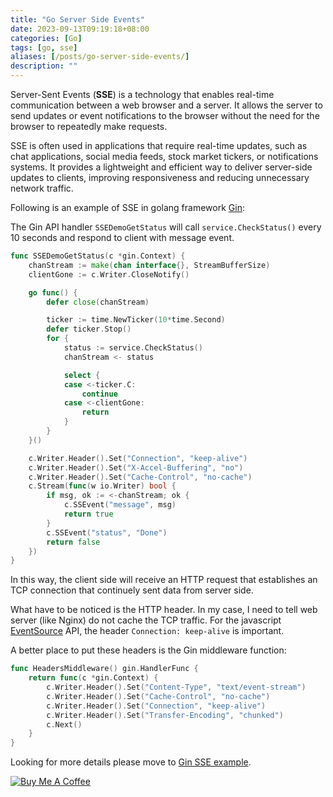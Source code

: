 ```yaml
---
title: "Go Server Side Events"
date: 2023-09-13T09:19:18+08:00
categories: [Go]
tags: [go, sse]
aliases: [/posts/go-server-side-events/]
description: ""
---
```


Server-Sent Events (**SSE**) is a technology that enables real-time communication between a web browser and a server. It allows the server to send updates or event notifications to the browser without the need for the browser to repeatedly make requests.

SSE is often used in applications that require real-time updates, such as chat applications, social media feeds, stock market tickers, or notifications systems. It provides a lightweight and efficient way to deliver server-side updates to clients, improving responsiveness and reducing unnecessary network traffic.

Following is an example of SSE in golang framework [Gin](https://github.com/gin-gonic/gin):

The Gin API handler `SSEDemoGetStatus` will call `service.CheckStatus()` every 10 seconds and respond to client with message event.

```go
func SSEDemoGetStatus(c *gin.Context) {
	chanStream := make(chan interface{}, StreamBufferSize)
	clientGone := c.Writer.CloseNotify()

	go func() {
		defer close(chanStream)

		ticker := time.NewTicker(10*time.Second)
		defer ticker.Stop()
		for {
			status := service.CheckStatus()
			chanStream <- status

			select {
			case <-ticker.C:
				continue
			case <-clientGone:
				return
			}
		}
	}()

	c.Writer.Header().Set("Connection", "keep-alive")
	c.Writer.Header().Set("X-Accel-Buffering", "no")
	c.Writer.Header().Set("Cache-Control", "no-cache")
	c.Stream(func(w io.Writer) bool {
		if msg, ok := <-chanStream; ok {
			c.SSEvent("message", msg)
			return true
		}
		c.SSEvent("status", "Done")
		return false
	})
}

```

In this way, the client side will receive an HTTP request that establishes an TCP connection that continuely sent data from server side.

What have to be noticed is the HTTP header. In my case, I need to tell web server (like Nginx) do not cache the TCP traffic. For the javascript [EventSource](https://developer.mozilla.org/en-US/docs/Web/API/EventSource) API, the header `Connection: keep-alive` is important.

A better place to put these headers is the Gin middleware function:

```go
func HeadersMiddleware() gin.HandlerFunc {
	return func(c *gin.Context) {
		c.Writer.Header().Set("Content-Type", "text/event-stream")
		c.Writer.Header().Set("Cache-Control", "no-cache")
		c.Writer.Header().Set("Connection", "keep-alive")
		c.Writer.Header().Set("Transfer-Encoding", "chunked")
		c.Next()
	}
}
```

Looking for more details please move to [Gin SSE example](https://github.com/gin-gonic/examples/blob/master/server-sent-event/main.go).

[![Buy Me A Coffee](https://cdn.buymeacoffee.com/buttons/v2/default-yellow.png?width=217px)](https://www.buymeacoffee.com/stevedsun)
